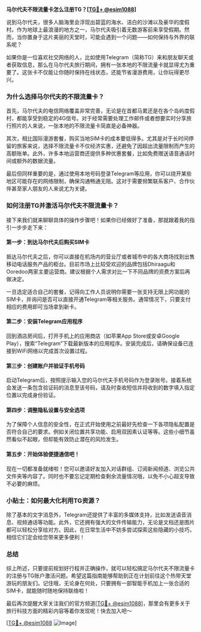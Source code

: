 **马尔代夫不限流量卡怎么注册TG？[[TG💪+ @esim1088](https://t.me/s/esim1088)]**

说到马尔代夫，很多人脑海里会浮现出碧蓝的海水、洁白的沙滩以及豪华的度假村。作为地球上最浪漫的地方之一，马尔代夫吸引着无数游客前来享受假期。然而，当你置身于这片美丽的天堂时，可能会遇到一个问题——如何保持与外界的联系呢？

如果你是一位喜欢社交网络的人，比如使用Telegram（简称TG）来和朋友聊天或者获取信息，那么在马尔代夫旅行期间，拥有一张本地的不限流量卡就显得尤为重要了。这张卡不仅能让你随时保持在线状态，还能节省漫游费用，让你玩得更尽兴。

### 为什么选择马尔代夫的不限流量卡？

首先，马尔代夫的电信网络覆盖非常完善，无论是在首都马累还是在各个岛屿度假村，都能享受到稳定的4G信号。对于经常需要处理工作邮件或者想要实时分享旅行照片的人来说，一张本地的不限流量卡简直是必备神器。

其次，相比国际漫游套餐，购买当地SIM卡的成本要低得多。尤其是对于长时间停留的旅客来说，选择不限流量卡不仅经济实惠，还避免了因超出流量限制而产生的高额账单。此外，许多本地运营商还提供多种优惠套餐，比如免费赠送语音通话时间或额外的数据流量。

最后但同样重要的是，通过使用本地号码登录Telegram等应用，你可以绕开某些地区可能存在的网络限制，确保沟通畅通无阻。这对于需要频繁联系客户、合作伙伴甚至家人朋友的人来说尤为关键。

### 如何注册TG并激活马尔代夫不限流量卡？

接下来我们就来聊聊具体的操作步骤吧！如果你已经做好了准备，那就跟着我的指引一步步走下来：

#### 第一步：到达马尔代夫后购买SIM卡
抵达马尔代夫之后，你可以直接在机场内的营业厅或者城市中的各大商场找到出售移动电话服务产品的柜台。目前市场上比较受欢迎的品牌包括Dhiraagu和Ooredoo两家主要运营商。建议根据个人需求对比一下不同品牌的资费方案后再做决定。

一旦选定适合自己的套餐，记得向工作人员说明你需要一张支持无限上网功能的SIM卡，并询问是否可以直接开通Telegram等相关服务。通常情况下，只要支付相应的费用即可当场拿到新卡。

#### 第二步：安装Telegram应用程序
回到酒店房间后，打开手机上的应用商店（如苹果App Store或安卓Google Play），搜索“Telegram”下载最新版本的应用程序。安装完成后，请确保设备已连接到WiFi网络以完成首次设置过程。

#### 第三步：创建账户并验证手机号码
启动Telegram后，按照提示输入您的马尔代夫手机号码作为登录账号。接着系统会发送一条包含验证码的消息至该号码，请及时查收短信并将收到的数字填入指定位置以完成身份验证。

#### 第四步：调整隐私设置与安全选项
为了保障个人信息的安全性，在正式开始使用之前最好先检查一下各项隐私配置是否符合自己的要求。例如关闭位置共享功能、启用双因素认证等等。这些小细节虽然看似不起眼，但却能有效防止潜在的风险发生。

#### 第五步：开始体验便捷通信吧！
现在一切都准备就绪啦！您可以邀请好友加入对话群组、订阅新闻频道、浏览公共文件夹等内容了。同时也不要忘记定期检查剩余流量情况哦，以免不小心超支导致不必要的麻烦。

### 小贴士：如何最大化利用TG资源？
除了基本的文字消息外，Telegram还提供了丰富的多媒体支持，比如发送语音消息、视频通话等功能。此外，它还拥有强大的文件传输能力，无论是文档还是图片都可以轻松分享给对方。因此，在日常生活中不妨多尝试探索这些隐藏的小技巧，相信它们定会给您带来更多便利！

### 总结

综上所述，只要提前规划好行程并正确操作，就可以轻松搞定马尔代夫不限流量卡的注册与TG账户激活问题。希望这篇指南能够帮助到正在计划前往这个热带天堂游玩的朋友们。记住哦，无论身在何处，只要拥有一部智能手机加上一张合适的SIM卡，就能随时随地保持联络啦！

最后再次提醒大家关注我们的官方频道[[TG💪+ @esim1088](https://t.me/s/esim1088)]，那里会有更多关于旅行科技方面的精彩内容等着你发现呢！快去加入吧～ 

[[TG💪+ @esim1088](https://t.me/s/esim1088) ![Image](https://i.postimg.cc/4NQfJmqS/Snipaste-2025-05-13-00-14-12.png)]